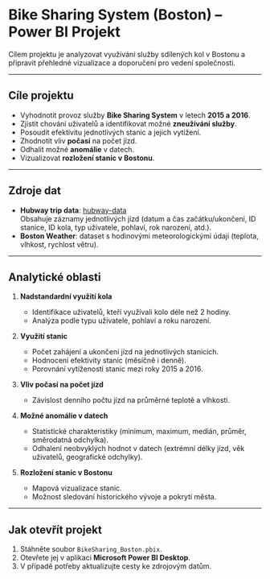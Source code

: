 # Bike Sharing System (Boston) – Power BI Projekt

Cílem projektu je analyzovat využívání služby sdílených kol v Bostonu a připravit přehledné vizualizace a doporučení pro vedení společnosti.

---

## Cíle projektu
- Vyhodnotit provoz služby **Bike Sharing System** v letech **2015 a 2016**.
- Zjistit chování uživatelů a identifikovat možné **zneužívání služby**.
- Posoudit efektivitu jednotlivých stanic a jejich vytížení.
- Zhodnotit vliv **počasí** na počet jízd.
- Odhalit možné **anomálie** v datech.
- Vizualizovat **rozložení stanic v Bostonu**.

---

## Zdroje dat
- **Hubway trip data**: [hubway-data](https://s3.amazonaws.com/hubway-data/index.html)  
  Obsahuje záznamy jednotlivých jízd (datum a čas začátku/ukončení, ID stanice, ID kola, typ uživatele, pohlaví, rok narození, atd.).
- **Boston Weather**: dataset s hodinovými meteorologickými údaji (teplota, vlhkost, rychlost větru).

---

## Analytické oblasti

1. **Nadstandardní využití kola**  
   - Identifikace uživatelů, kteří využívali kolo déle než 2 hodiny.  
   - Analýza podle typu uživatele, pohlaví a roku narození. 

2. **Využití stanic**  
   - Počet zahájení a ukončení jízd na jednotlivých stanicích.  
   - Hodnocení efektivity stanic (měsíčně i denně).  
   - Porovnání vytíženosti stanic mezi roky 2015 a 2016.

3. **Vliv počasí na počet jízd**  
   - Závislost denního počtu jízd na průměrné teplotě a vlhkosti.  

4. **Možné anomálie v datech**  
   - Statistické charakteristiky (minimum, maximum, medián, průměr, směrodatná odchylka).  
   - Odhalení neobvyklých hodnot v datech (extrémní délky jízd, věk uživatelů, geografické odchylky).

5. **Rozložení stanic v Bostonu**  
   - Mapová vizualizace stanic.  
   - Možnost sledování historického vývoje a pokrytí města.

---

## Jak otevřít projekt
1. Stáhněte soubor `BikeSharing_Boston.pbix`.  
2. Otevřete jej v aplikaci **Microsoft Power BI Desktop**.  
3. V případě potřeby aktualizujte cesty ke zdrojovým datům.  
